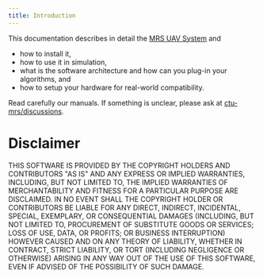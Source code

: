 ```yaml
---
title: Introduction
---
```


This documentation describes in detail the [MRS UAV System](https://github.com/ctu-mrs/mrs_uav_system) and
- how to install it,
- how to use it in simulation,
- what is the software architecture and how can you plug-in your algorithms, and
- how to setup your hardware for real-world compatibility.

Read carefully our manuals. If something is unclear, please ask at [ctu-mrs/discussions](https://github.com/orgs/ctu-mrs/discussions).

# Disclaimer

THIS SOFTWARE IS PROVIDED BY THE COPYRIGHT HOLDERS AND CONTRIBUTORS "AS IS" AND ANY EXPRESS OR IMPLIED WARRANTIES, INCLUDING, BUT NOT LIMITED TO, THE IMPLIED WARRANTIES OF MERCHANTABILITY AND FITNESS FOR A PARTICULAR PURPOSE ARE DISCLAIMED. IN NO EVENT SHALL THE COPYRIGHT HOLDER OR CONTRIBUTORS BE LIABLE FOR ANY DIRECT, INDIRECT, INCIDENTAL, SPECIAL, EXEMPLARY, OR CONSEQUENTIAL DAMAGES (INCLUDING, BUT NOT LIMITED TO, PROCUREMENT OF SUBSTITUTE GOODS OR SERVICES; LOSS OF USE, DATA, OR PROFITS; OR BUSINESS INTERRUPTION) HOWEVER CAUSED AND ON ANY THEORY OF LIABILITY, WHETHER IN CONTRACT, STRICT LIABILITY, OR TORT (INCLUDING NEGLIGENCE OR OTHERWISE) ARISING IN ANY WAY OUT OF THE USE OF THIS SOFTWARE, EVEN IF ADVISED OF THE POSSIBILITY OF SUCH DAMAGE.
